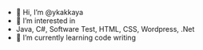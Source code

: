 - 👋 Hi, I’m @ykakkaya
-  👀 I’m interested in 
-  Java, C#, Software Test, HTML, CSS, Wordpress, .Net 
-  🌱 I’m currently learning code writing


<!---
ykakkaya/ykakkaya is a ✨ special ✨ repository because its `README.md` (this file) appears on your GitHub profile.
You can click the Preview link to take a look at your changes.
--->
